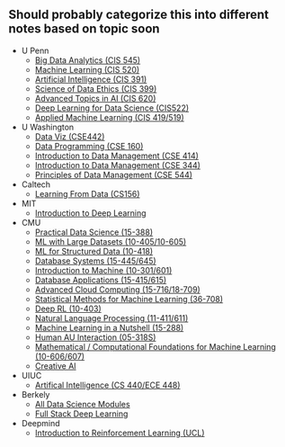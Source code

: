 ## Should probably categorize this into different notes based on topic soon
- U Penn
  - [Big Data Analytics (CIS 545)](https://sites.google.com/seas.upenn.edu/cis545)
  - [Machine Learning (CIS 520)](https://alliance.seas.upenn.edu/~cis520/dynamic/2020/wiki/index.php?n=Main.HomePage)
  - [Artificial Intelligence (CIS 391)](https://www.seas.upenn.edu/~cis391/)
  - [Science of Data Ethics (CIS 399)](https://www.seas.upenn.edu/~cis399/resources.html)
  - [Advanced Topics in AI (CIS 620)](https://www.seas.upenn.edu/~cis620/)
  - [Deep Learning for Data Science (CIS522)](https://cis-522.github.io/website/#/)
  - [Applied Machine Learning (CIS 419/519)](https://www.seas.upenn.edu/~cis519/spring2020/)
- U Washington
  - [Data Viz (CSE442)](https://courses.cs.washington.edu/courses/cse442/20wi/)
  - [Data Programming (CSE 160)](https://courses.cs.washington.edu/courses/cse160/20wi/)
  - [Introduction to Data Management (CSE 414)](https://sites.google.com/cs.washington.edu/cse414-20sp/)
  - [Introduction to Data Management (CSE 344)](https://sites.google.com/cs.washington.edu/cse-344-20sp/home)
  - [Principles of Data Management (CSE 544)](https://courses.cs.washington.edu/courses/cse544/20wi/)
- Caltech
  - [Learning From Data (CS156)](https://work.caltech.edu/telecourse.html)
- MIT
  - [Introduction to Deep Learning](http://introtodeeplearning.com/)
- CMU
  - [Practical Data Science (15-388)](http://www.datasciencecourse.org/lectures/)
  - [ML with Large Datasets (10-405/10-605)](https://10605.github.io/)
  - [ML for Structured Data (10-418)](https://www.cs.cmu.edu/~mgormley/courses/10418/schedule.html)
  - [Database Systems (15-445/645)](https://15445.courses.cs.cmu.edu/fall2021/)
  - [Introduction to Machine (10-301/601)](https://www.cs.cmu.edu/~mgormley/courses/10601/index.html)
  - [Database Applications (15-415/615)](https://15415.courses.cs.cmu.edu/fall2016/syllabus.html)
  - [Advanced Cloud Computing (15-716/18-709)](https://www.cs.cmu.edu/~15719/index.html)
  - [Statistical Methods for Machine Learning (36-708)](https://www.stat.cmu.edu/~larry/=sml/)
  - [Deep RL (10-403)](https://courses.physics.illinois.edu/cs440/fa2020/)
  - [Natural Language Processing (11-411/611)](http://demo.clab.cs.cmu.edu/NLP/#overview)
  - [Machine Learning in a Nutshell (15-288)](https://web2.qatar.cmu.edu/~gdicaro/15288/)
  - [Human AU Interaction (05-318S)](https://haiicmu.github.io/)
  - [Mathematical / Computational Foundations for Machine Learning (10-606/607)](https://www.cs.cmu.edu/~mgormley/courses/606-607-f18/index.html)
  - [Creative AI](http://kangeunsu.com/creativeai19f/#material)
- UIUC
  - [Artifical Intelligence (CS 440/ECE 448)](https://courses.physics.illinois.edu/cs440/fa2020/)
- Berkely
  - [All Data Science Modules](https://ds-modules.github.io/)
  - [Full Stack Deep Learning](https://fullstackdeeplearning.com/)
- Deepmind
  - [Introduction to Reinforcement Learning (UCL)](https://deepmind.com/learning-resources/-introduction-reinforcement-learning-david-silver)
